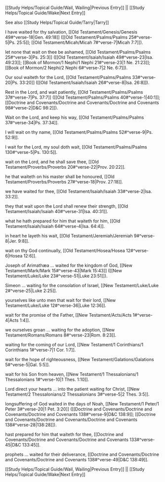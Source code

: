 [[Study Helps/Topical Guide/Wail, Wailing|Previous Entry]]  ||  [[Study Helps/Topical Guide/Wake|Next Entry]]

 See also [[Study Helps/Topical Guide/Tarry|Tarry]]

 I have waited for thy salvation, [[Old Testament/Genesis/Genesis 49#^verse-18|Gen. 49:18]] ([[Old Testament/Psalms/Psalms 25#^verse-5|Ps. 25:5]]; [[Old Testament/Micah/Micah 7#^verse-7|Micah 7:7]]).

 let none that wait on thee be ashamed, [[Old Testament/Psalms/Psalms 25#^verse-3|Ps. 25:3]] ([[Old Testament/Isaiah/Isaiah 49#^verse-23|Isa. 49:23]]; [[Book of Mormon/1 Nephi/1 Nephi 21#^verse-23|1 Ne. 21:23]]; [[Book of Mormon/2 Nephi/2 Nephi 6#^verse-7|2 Ne. 6:7]]).

 Our soul waiteth for the Lord, [[Old Testament/Psalms/Psalms 33#^verse-20|Ps. 33:20]] ([[Old Testament/Isaiah/Isaiah 26#^verse-8|Isa. 26:8]]).

 Rest in the Lord, and wait patiently, [[Old Testament/Psalms/Psalms 37#^verse-7|Ps. 37:7]] ([[Old Testament/Psalms/Psalms 40#^verse-1|40:1]]; [[Doctrine and Covenants/Doctrine and Covenants/Doctrine and Covenants 98#^verse-2|D&C 98:2]]).

 Wait on the Lord, and keep his way, [[Old Testament/Psalms/Psalms 37#^verse-34|Ps. 37:34]].

 I will wait on thy name, [[Old Testament/Psalms/Psalms 52#^verse-9|Ps. 52:9]].

 I wait for the Lord, my soul doth wait, [[Old Testament/Psalms/Psalms 130#^verse-5|Ps. 130:5]].

 wait on the Lord, and he shall save thee, [[Old Testament/Proverbs/Proverbs 20#^verse-22|Prov. 20:22]].

 he that waiteth on his master shall be honoured, [[Old Testament/Proverbs/Proverbs 27#^verse-18|Prov. 27:18]].

 we have waited for thee, [[Old Testament/Isaiah/Isaiah 33#^verse-2|Isa. 33:2]].

 they that wait upon the Lord shall renew their strength, [[Old Testament/Isaiah/Isaiah 40#^verse-31|Isa. 40:31]].

 what he hath prepared for him that waiteth for him, [[Old Testament/Isaiah/Isaiah 64#^verse-4|Isa. 64:4]].

 in heart he layeth his wait, [[Old Testament/Jeremiah/Jeremiah 9#^verse-8|Jer. 9:8]].

 wait on thy God continually, [[Old Testament/Hosea/Hosea 12#^verse-6|Hosea 12:6]].

 Joseph of Arimathæa ... waited for the kingdom of God, [[New Testament/Mark/Mark 15#^verse-43|Mark 15:43]] ([[New Testament/Luke/Luke 23#^verse-51|Luke 23:51]]).

 Simeon ... waiting for the consolation of Israel, [[New Testament/Luke/Luke 2#^verse-25|Luke 2:25]].

 yourselves like unto men that wait for their lord, [[New Testament/Luke/Luke 12#^verse-36|Luke 12:36]].

 wait for the promise of the Father, [[New Testament/Acts/Acts 1#^verse-4|Acts 1:4]].

 we ourselves groan ... waiting for the adoption, [[New Testament/Romans/Romans 8#^verse-23|Rom. 8:23]].

 waiting for the coming of our Lord, [[New Testament/1 Corinthians/1 Corinthians 1#^verse-7|1 Cor. 1:7]].

 wait for the hope of righteousness, [[New Testament/Galations/Galations 5#^verse-5|Gal. 5:5]].

 wait for his Son from heaven, [[New Testament/1 Thessalonians/1 Thessalonians 1#^verse-10|1 Thes. 1:10]].

 Lord direct your hearts ... into the patient waiting for Christ, [[New Testament/2 Thessalonians/2 Thessalonians 3#^verse-5|2 Thes. 3:5]].

 longsuffering of God waited in the days of Noah, [[New Testament/1 Peter/1 Peter 3#^verse-20|1 Pet. 3:20]] ([[Doctrine and Covenants/Doctrine and Covenants/Doctrine and Covenants 138#^verse-9|D&C 138:9]]; [[Doctrine and Covenants/Doctrine and Covenants/Doctrine and Covenants 138#^verse-28|138:28]]).

 hast prepared for him that waiteth for thee, [[Doctrine and Covenants/Doctrine and Covenants/Doctrine and Covenants 133#^verse-45|D&C 133:45]].

 prophets ... waited for their deliverance, [[Doctrine and Covenants/Doctrine and Covenants/Doctrine and Covenants 138#^verse-49|D&C 138:49]].

[[Study Helps/Topical Guide/Wail, Wailing|Previous Entry]]  ||  [[Study Helps/Topical Guide/Wake|Next Entry]]